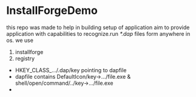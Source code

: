 # InstallForgeDemo

this repo was made to help in building setup of application aim to provide application with capabilities to recognize.run _*.dap_ files form anywhere in os.
we use

1. installforge
2. registry
  * HKEY_CLASS_.../.dap/key pointing to dapfile
  * dapfile contains DefaultIcon/key->.../file.exe & shell/open/command/../key->.../file.exe
  *
